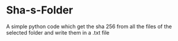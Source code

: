 # Sha-s-Folder
A simple python code which get the sha 256 from all the files of the selected folder and write them in a .txt file 



